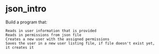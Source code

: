 # json_intro

Build a program that:

    Reads in user information that is provided
    Reads in permissions from json file
    Creates a new user with the assigned permissions
    Saves the user in a new user listing file, if file doesn't exist yet, it creates it
